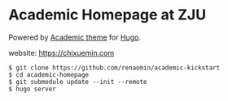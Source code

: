 # Academic Homepage at ZJU

Powered by [Academic theme](https://github.com/gcushen/hugo-academic) for [Hugo](https://gohugo.io/).

website: https://chixuemin.com

~~~
$ git clone https://github.com/renaomin/academic-kickstart
$ cd academic-homepage
$ git submodule update --init --remote
$ hugo server
~~~

